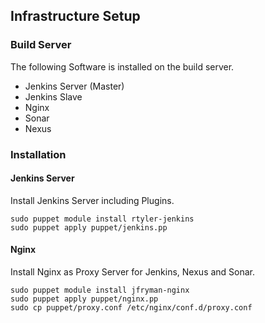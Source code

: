## Infrastructure Setup

### Build Server

The following Software is installed on the build server.

* Jenkins Server (Master)
* Jenkins Slave
* Nginx
* Sonar
* Nexus

### Installation

#### Jenkins Server

Install Jenkins Server including Plugins.

```
sudo puppet module install rtyler-jenkins
sudo puppet apply puppet/jenkins.pp
```

#### Nginx

Install Nginx as Proxy Server for Jenkins, Nexus and Sonar.

```
sudo puppet module install jfryman-nginx
sudo puppet apply puppet/nginx.pp
sudo cp puppet/proxy.conf /etc/nginx/conf.d/proxy.conf  
```


